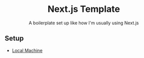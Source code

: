 <h1 align="center">Next.js Template</h1>

<center>A boilerplate set up like how I'm usually using Next.js</center>

## Setup

- [Local Machine](./docs/setup-local-machine.md)
